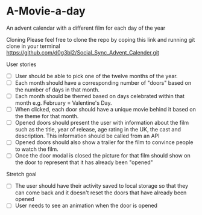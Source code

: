 # A-Movie-a-day
An advent calendar with a different film for each day of the year

Cloning
Please feel free to clone the repo by coping this link and running git clone in your terminal https://github.com/d0g3bl2/Social_Sync_Advent_Calender.git

User stories
- [ ] User should be able to pick one of the twelve months of the year.
- [ ] Each month should have a corresponding number of "doors" based on the number of days in that month.
- [ ] Each month should be themed based on days celebrated within that month e.g. February = Valentine's Day.
- [ ] When clicked, each door should have a unique movie behind it based on the theme for that month.
- [ ] Opened doors should present the user with information about the film such as the title, year of release, age rating in the UK, the cast and description. This information should be called from an API
- [ ] Opened doors should also show a trailer for the film to convince people to watch the film.
- [ ] Once the door modal is closed the picture for that film should show on the door to represent that it has already been "opened"

Stretch goal
- [ ] The user should have their activity saved to local storage so that they can come back and it doesn't reset the doors that have already been opened
- [ ] User needs to see an animation when the door is opened
